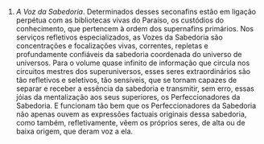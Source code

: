 1. *A Voz da Sabedoria*. Determinados desses seconafins estão em ligação perpétua com as bibliotecas vivas do Paraíso, os custódios do conhecimento, que pertencem à ordem dos supernafins primários. Nos serviços refletivos especializados, as Vozes da Sabedoria são concentrações e focalizações vivas, correntes, repletas e profundamente confiáveis da sabedoria coordenada do universo de universos. Para o volume quase infinito de informação que circula nos circuitos mestres dos superuniversos, esses seres extraordinários são tão refletivos e seletivos, tão sensíveis, que se tornam capazes de separar e receber a essência da sabedoria e transmitir, sem erro, essas jóias da mentalização aos seus superiores, os Perfeccionadores da Sabedoria. E funcionam tão bem que os Perfeccionadores da Sabedoria não apenas ouvem as expressões factuais originais dessa sabedoria, como também, refletivamente, vêem os próprios seres, de alta ou de baixa origem, que deram voz a ela.